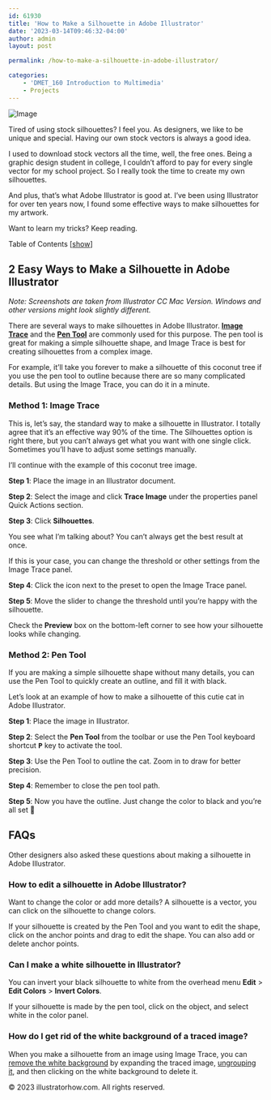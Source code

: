 ```yaml
---
id: 61930
title: 'How to Make a Silhouette in Adobe Illustrator'
date: '2023-03-14T09:46:32-04:00'
author: admin
layout: post

permalink: /how-to-make-a-silhouette-in-adobe-illustrator/

categories:
    - 'DMET_160 Introduction to Multimedia'
    - Projects
---
```

![Image](https://image-control-storage.s3.amazonaws.com/2023/03/14094752/make-silhouettes-1-1.png)

Tired of using stock silhouettes? I feel you. As designers, we like to be unique and special. Having our own stock vectors is always a good idea.

I used to download stock vectors all the time, well, the free ones. Being a graphic design student in college, I couldn’t afford to pay for every single vector for my school project. So I really took the time to create my own silhouettes.

And plus, that’s what Adobe Illustrator is good at. I’ve been using Illustrator for over ten years now, I found some effective ways to make silhouettes for my artwork.

Want to learn my tricks? Keep reading.

Table of Contents [[show](https://illustratorhow.com/how-to-make-silhouettes/#)]

## 2 Easy Ways to Make a Silhouette in Adobe Illustrator

*Note: Screenshots are taken from Illustrator CC Mac Version. Windows and other versions might look slightly different.*

There are several ways to make silhouettes in Adobe Illustrator. **[Image Trace](https://illustratorhow.com/image-trace/)** and the **[Pen Tool](https://illustratorhow.com/how-to-use-pen-tool/)** are commonly used for this purpose. The pen tool is great for making a simple silhouette shape, and Image Trace is best for creating silhouettes from a complex image.

For example, it’ll take you forever to make a silhouette of this coconut tree if you use the pen tool to outline because there are so many complicated details. But using the Image Trace, you can do it in a minute.

### Method 1: Image Trace 

This is, let’s say, the standard way to make a silhouette in Illustrator. I totally agree that it’s an effective way 90% of the time. The Silhouettes option is right there, but you can’t always get what you want with one single click. Sometimes you’ll have to adjust some settings manually.

I’ll continue with the example of this coconut tree image.

**Step 1**: Place the image in an Illustrator document.

**Step 2**: Select the image and click **Trace Image** under the properties panel Quick Actions section.

**Step 3**: Click **Silhouettes**.

You see what I’m talking about? You can’t always get the best result at once.

If this is your case, you can change the threshold or other settings from the Image Trace panel.

**Step 4**: Click the icon next to the preset to open the Image Trace panel.

**Step 5**: Move the slider to change the threshold until you’re happy with the silhouette.

Check the **Preview** box on the bottom-left corner to see how your silhouette looks while changing.

### Method 2: Pen Tool 

If you are making a simple silhouette shape without many details, you can use the Pen Tool to quickly create an outline, and fill it with black.

Let’s look at an example of how to make a silhouette of this cutie cat in Adobe Illustrator.

**Step 1**: Place the image in Illustrator.

**Step 2**: Select the **Pen Tool** from the toolbar or use the Pen Tool keyboard shortcut **<kbd>P</kbd>** key to activate the tool.

**Step 3**: Use the Pen Tool to outline the cat. Zoom in to draw for better precision.

**Step 4**: Remember to close the pen tool path.

**Step 5**: Now you have the outline. Just change the color to black and you’re all set 🙂

## FAQs

Other designers also asked these questions about making a silhouette in Adobe Illustrator.

### How to edit a silhouette in Adobe Illustrator?

Want to change the color or add more details? A silhouette is a vector, you can click on the silhouette to change colors.

If your silhouette is created by the Pen Tool and you want to edit the shape, click on the anchor points and drag to edit the shape. You can also add or delete anchor points.

### Can I make a white silhouette in Illustrator?

You can invert your black silhouette to white from the overhead menu **Edit** > **Edit Colors** > **Invert Colors**.

If your silhouette is made by the pen tool, click on the object, and select white in the color panel.

### How do I get rid of the white background of a traced image? 

When you make a silhouette from an image using Image Trace, you can [remove the white background](https://illustratorhow.com/remove-white-background/) by expanding the traced image, [ungrouping it](https://illustratorhow.com/how-to-ungroup/), and then clicking on the white background to delete it.

© 2023 illustratorhow.com. All rights reserved.
